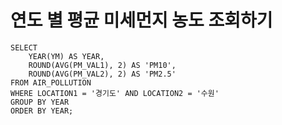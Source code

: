 # 연도 별 평균 미세먼지 농도 조회하기

```mysql
SELECT
    YEAR(YM) AS YEAR,
    ROUND(AVG(PM_VAL1), 2) AS 'PM10',
    ROUND(AVG(PM_VAL2), 2) AS 'PM2.5'
FROM AIR_POLLUTION
WHERE LOCATION1 = '경기도' AND LOCATION2 = '수원'
GROUP BY YEAR
ORDER BY YEAR;
```

